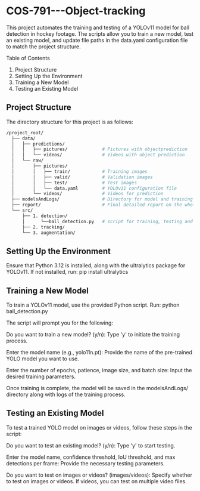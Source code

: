 # COS-791---Object-tracking

This project automates the training and testing of a YOLOv11 model for ball detection in hockey footage. The scripts allow you to train a new model, test an existing model, and update file paths in the data.yaml configuration file to match the project structure.

Table of Contents
1. Project Structure
2. Setting Up the Environment
3. Training a New Model
4. Testing an Existing Model

## Project Structure
The directory structure for this project is as follows:
```bash
/project_root/
  ├── data/
  │   ├── predictions/
  │   │   ├── pictures/             # Pictures with objectprediction
  │   │   └── videos/               # Videos with object prediction
  │   └── raw/
  │       ├── pictures/
  │       │   ├── train/            # Training images
  │       │   ├── valid/            # Validation images
  │       │   ├── test/             # Test images
  │       │   └── data.yaml         # YOLOv11 configuration file
  │       └── videos/               # Videos for prediction
  ├── modelsAndLogs/                # Directory for model and training results
  ├── report/                       # Final detailed report on the whole project process
  └── src/
      ├── 1. detection/
      │      └──ball_detection.py   # script for training, testing and performing ball detection
      ├── 2. tracking/
      └── 3. augmentation/
```

## Setting Up the Environment
Ensure that Python 3.12 is installed, along with the ultralytics package for YOLOv11. If not installed, run:
pip install ultralytics

## Training a New Model
To train a YOLOv11 model, use the provided Python script. Run:
python ball_detection.py

The script will prompt you for the following:

Do you want to train a new model? (y/n):
Type 'y' to initiate the training process.

Enter the model name (e.g., yolo11n.pt):
Provide the name of the pre-trained YOLO model you want to use.

Enter the number of epochs, patience, image size, and batch size:
Input the desired training parameters.

Once training is complete, the model will be saved in the modelsAndLogs/ directory along with logs of the training process.

## Testing an Existing Model
To test a trained YOLO model on images or videos, follow these steps in the script:

Do you want to test an existing model? (y/n):
Type 'y' to start testing.

Enter the model name, confidence threshold, IoU threshold, and max detections per frame:
Provide the necessary testing parameters.

Do you want to test on images or videos? (images/videos):
Specify whether to test on images or videos. If videos, you can test on multiple video files.
